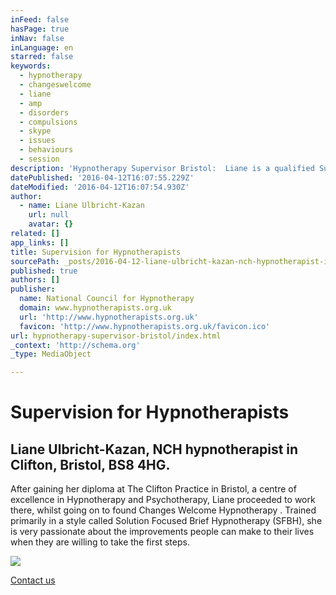 ```yaml
---
inFeed: false
hasPage: true
inNav: false
inLanguage: en
starred: false
keywords:
  - hypnotherapy
  - changeswelcome
  - liane
  - amp
  - disorders
  - compulsions
  - skype
  - issues
  - behaviours
  - session
description: 'Hypnotherapy Supervisor Bristol:  Liane is a qualified Supervisor for Hypnotherapists in Bristol'
datePublished: '2016-04-12T16:07:55.229Z'
dateModified: '2016-04-12T16:07:54.930Z'
author:
  - name: Liane Ulbricht-Kazan
    url: null
    avatar: {}
related: []
app_links: []
title: Supervision for Hypnotherapists
sourcePath: _posts/2016-04-12-liane-ulbricht-kazan-nch-hypnotherapist-in-clifton-bristol.md
published: true
authors: []
publisher:
  name: National Council for Hypnotherapy
  domain: www.hypnotherapists.org.uk
  url: 'http://www.hypnotherapists.org.uk'
  favicon: 'http://www.hypnotherapists.org.uk/favicon.ico'
url: hypnotherapy-supervisor-bristol/index.html
_context: 'http://schema.org'
_type: MediaObject

---
```

# Supervision for Hypnotherapists

<article style=""><h1>Liane Ulbricht-Kazan, NCH hypnotherapist in Clifton, Bristol, BS8 4HG.</h1><p>After gaining her diploma at The Clifton Practice in Bristol, a centre of excellence in Hypnotherapy and Psychotherapy, Liane proceeded to work there, whilst going on to found Changes Welcome Hypnotherapy . Trained primarily in a style called Solution Focused Brief Hypnotherapy (SFBH), she is very passionate about the improvements people can make to their lives when they are willing to take the first steps.</p><img src="http://1.gravatar.com/avatar/d45a5926cc6d407cd4ce4efc099df4b5?s=200&amp;d=mm&amp;r=g" /></article>

[Contact us][0]

[0]: http://www.cliftonhypnotherapy.com/contact-us/